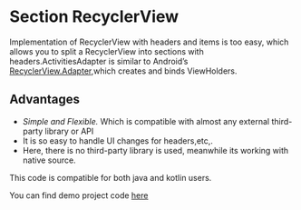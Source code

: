 # Section RecyclerView

Implementation of RecyclerView with headers and items is too easy, which allows you to split a RecyclerView into sections with headers.ActivitiesAdapter is similar to Android’s [RecyclerView.Adapter](https://developer.android.com/reference/androidx/recyclerview/widget/RecyclerView.Adapter),which creates and binds ViewHolders.

## Advantages

* *Simple and Flexible.* Which is compatible with almost any external third-party library or API
* It is so easy to handle UI changes for headers,etc,.
* Here, there is no third-party library is used, meanwhile its working with native source.

This code is compatible for both java and kotlin users.

You can find demo project code [here](https://github.com/braver-tool/SectionRecyclerView)